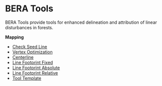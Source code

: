 # BERA Tools

BERA Tools provide tools for enhanced delineation and attribution of
linear disturbances in forests.

**Mapping**

- [Check Seed Line](check_seed_line.md)
- [Vertex Optimization](vertex_optimization.md)
- [Centerline](centerline.md)
- [Line Footprint Fixed](line_footprint_fixed.md)
- [Line Footprint Absolute](line_footprint_abs.md)
- [Line Footprint Relative](line_footprint_rel.md)
- [Tool Template](tool_template.md)